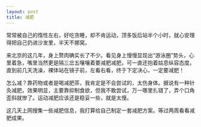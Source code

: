 ```yaml
---
layout: post
title: 减肥
---
```




常常被自己的惰性左右，好吃贪睡，却不肯运动，顶多饭后站半个小时，就心安理得把自己扔进沙发里，半天不挪窝。

来北京的这几年，身上赘肉确实长了不少。看见身上慢慢显现出“游泳圈”势头，心里着急，嘴里当然更是隔三岔五嚷嚷着要减肥减肥，可一直还抱着姑息纵容态度。直到前几天洗澡，裸体站在镜子前，左看右看，终于下定决心，一定要减肥！

怎么减？靠药物或者是喝减肥茶，我肯定是不会尝试的，太伤身体。据说有一种针灸减肥，效果明显，主要靠抑制食欲，但我不敢尝试，万一哪里扎错了，弄个口角歪斜就惨了。运动减肥应该还是稳妥一些，就是太慢。

这几天上网搜集一些减肥信息，我打算给自己制定一套减肥方案。等过两周看看减肥成果。
